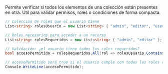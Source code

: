 Permite verificar si todos los elementos de una colección están presentes en otra. Útil para validar permisos, roles o condiciones de forma compacta.

```c#
// Colección de roles que el usuario tiene
List<string> rolesUsuario = new List<string> { "admin", "editor", "user" };

// Roles necesarios para acceder a un recurso
List<string> rolesRequeridos = new List<string> { "admin", "editor" };

// Validación: ¿el usuario tiene todos los roles requeridos?
bool accesoPermitido = rolesRequeridos.All(rol => rolesUsuario.Contains(rol));

// accesoPermitido será true si el usuario cumple con todos los roles requeridos
Console.WriteLine(accesoPermitido);
```

